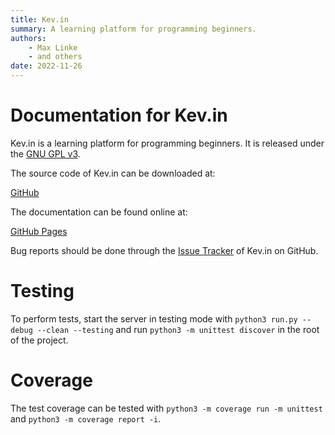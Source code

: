 ```yaml
---
title: Kev.in
summary: A learning platform for programming beginners.
authors:
    - Max Linke
    - and others
date: 2022-11-26
---
```


# Documentation for Kev.in

Kev.in is a learning platform for programming beginners. It is released under the [GNU GPL v3](https://www.gnu.org/licenses/gpl-3.0.html).

The source code of Kev.in can be downloaded at:

[GitHub](https://github.com/mlinke-ai/kev_in)

The documentation can be found online at:

[GitHub Pages](https://mlinke-ai.github.io/kev_in/)

Bug reports should be done through the [Issue Tracker](https://github.com/mlinke-ai/kev_in/issues) of Kev.in on GitHub.

# Testing

To perform tests, start the server in testing mode with `python3 run.py --debug --clean --testing` and run `python3 -m unittest discover` in the root of the project.

# Coverage

The test coverage can be tested with `python3 -m coverage run -m unittest` and `python3 -m coverage report -i`.
